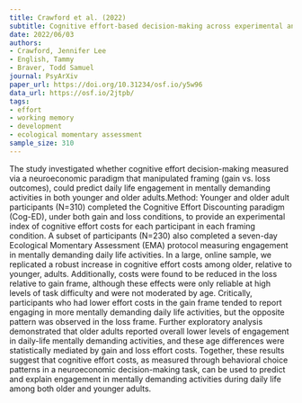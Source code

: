 ```yaml
---
title: Crawford et al. (2022)
subtitle: Cognitive effort-based decision-making across experimental and daily life indices in younger and older adults
date: 2022/06/03
authors:
- Crawford, Jennifer Lee
- English, Tammy
- Braver, Todd Samuel
journal: PsyArXiv
paper_url: https://doi.org/10.31234/osf.io/y5w96
data_url: https://osf.io/2jtpb/
tags:
- effort
- working memory
- development
- ecological momentary assessment
sample_size: 310
---
```


The study investigated whether cognitive effort decision-making measured via a neuroeconomic paradigm that manipulated framing (gain vs. loss outcomes), could predict daily life engagement in mentally demanding activities in both younger and older adults.Method: Younger and older adult participants (N=310) completed the Cognitive Effort Discounting paradigm (Cog-ED), under both gain and loss conditions, to provide an experimental index of cognitive effort costs for each participant in each framing condition. A subset of participants (N=230) also completed a seven-day Ecological Momentary Assessment (EMA) protocol measuring engagement in mentally demanding daily life activities. In a large, online sample, we replicated a robust increase in cognitive effort costs among older, relative to younger, adults. Additionally, costs were found to be reduced in the loss relative to gain frame, although these effects were only reliable at high levels of task difficulty and were not moderated by age. Critically, participants who had lower effort costs in the gain frame tended to report engaging in more mentally demanding daily life activities, but the opposite pattern was observed in the loss frame. Further exploratory analysis demonstrated that older adults reported overall lower levels of engagement in daily-life mentally demanding activities, and these age differences were statistically mediated by gain and loss effort costs. Together, these results suggest that cognitive effort costs, as measured through behavioral choice patterns in a neuroeconomic decision-making task, can be used to predict and explain engagement in mentally demanding activities during daily life among both older and younger adults.
